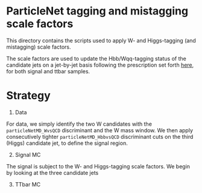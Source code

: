 # ParticleNet tagging and mistagging scale factors

This directory contains the scripts used to apply W- and Higgs-tagging (and mistagging) scale factors. 

The scale factors are used to update the Hbb/Wqq-tagging status of the candidate jets on a jet-by-jet basis following the prescription set forth [here](https://twiki.cern.ch/twiki/bin/viewauth/CMS/BTagSFMethods#2a_Jet_by_jet_updating_of_the_b), for both signal and ttbar samples.

# Strategy
1. Data

For data, we simply identify the two W candidates with the `particleNetMD_WvsQCD` discriminant and the W mass window. We then apply consecutively tighter `particleNetMD_HbbvsQCD` discriminant cuts on the third (Higgs) candidate jet, to define the signal region. 

2. Signal MC

The signal is subject to the W- and Higgs-tagging scale factors. We begin by looking at the three candidate jets 

3. TTbar MC
